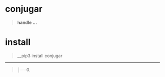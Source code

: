 # conjugar
>__handle ...__

# install
>__pip3 install conjugar

-----------------------------------------------------------------------
>├──0. [](conjugar/Images/.0.png)  <br>
